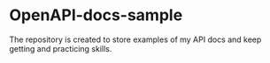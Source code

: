 # OpenAPI-docs-sample

The repository is created to store examples of my API docs and keep getting and practicing skills.
